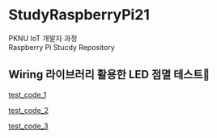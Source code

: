 # StudyRaspberryPi21
PKNU IoT 개발자 과정   
Raspberry Pi Stucdy Repository
   

## Wiring 라이브러리 활용한 LED 점멸 테스트🎯

[test_code_1](https://github.com/HongryeolSeong/StudyRaspberryPi21/blob/main/gpio_test.c "1")
<br>

[test_code_2](https://github.com/HongryeolSeong/StudyRaspberryPi21/blob/main/gpio_test2.c "2")
<br>

[test_code_3](https://github.com/HongryeolSeong/StudyRaspberryPi21/blob/main/gpio_test3.py "3")
<br>
